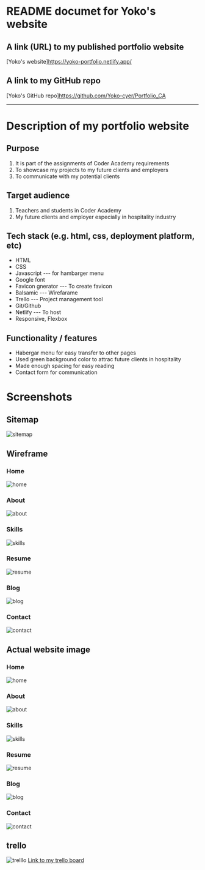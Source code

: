 # README documet for Yoko's website #


## A link (URL) to my published portfolio website ##

[Yoko's website]https://yoko-portfolio.netlify.app/

## A link to my GitHub repo ##
[Yoko's GitHub repo]https://github.com/Yoko-cyer/Portfolio_CA

---

# Description of my portfolio website #
## Purpose ##

1. It is part of the assignments of Coder Academy requirements 
2. To showcase my projects to my future clients and employers
3. To communicate with my potential clients

## Target audience ##

1. Teachers and students in Coder Academy
2. My future clients and employer especially in hospitality industry


## Tech stack (e.g. html, css, deployment platform, etc) ##

- HTML
- CSS
- Javascript --- for hambarger menu
- Google font 
- Favicon gnerator --- To create favicon
- Balsamic --- Wirefarame
- Trello --- Project management tool
- Git/Github
- Netlify --- To host
- Responsive, Flexbox

## Functionality / features ##

- Habergar menu for easy transfer to other pages
- Used green background color to attrac future clients in hospitality
- Made enough spacing for easy reading
- Contact form for communication

# Screenshots #

## Sitemap ##
![sitemap](img/new-sitemap.png)

## Wireframe ##

### Home ###
![home](img/home.png)
### About ###
![about](img/about.png)
### Skills ###
![skills](img/skills.png)
### Resume ###
![resume](img/resume.png)
### Blog ###
![blog](img/blog.png)
### Contact ###
![contact](img/contact.png)

## Actual website image ##

### Home ### 
![home](img/home-screen.png)

### About ### 

![about](img/about-screen.png)

### Skills ### 
![skills](img/skills-screen.png)

### Resume ### 
![resume](img/resume-screen.png)

### Blog ### 
![blog](img/blog-screen.png)

### Contact ### 
![contact](img/contact-screen.png)

## trello ##
![trelllo](img/trello.png)
[Link to my trello board](https://trello.com/b/dJoDbAo1/ca-portfolio)